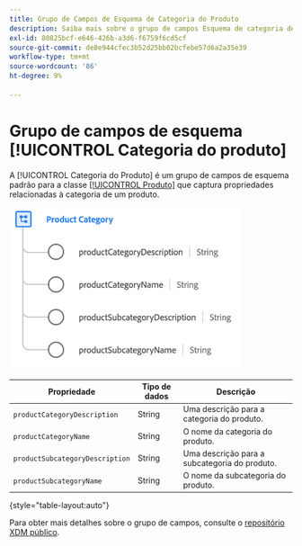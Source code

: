```yaml
---
title: Grupo de Campos de Esquema de Categoria do Produto
description: Saiba mais sobre o grupo de campos Esquema de categoria de produto.
exl-id: 80825bcf-e646-426b-a3d6-f6759f6cd5cf
source-git-commit: de8e944cfec3b52d25bb02bcfebe57d6a2a35e39
workflow-type: tm+mt
source-wordcount: '86'
ht-degree: 9%

---
```


# Grupo de campos de esquema [!UICONTROL Categoria do produto]

A [!UICONTROL Categoria do Produto] é um grupo de campos de esquema padrão para a classe [[!UICONTROL Produto]](../../classes/product.md) que captura propriedades relacionadas à categoria de um produto.

![](../../images/field-groups/product/product-category.png)

| Propriedade | Tipo de dados | Descrição |
| --- | --- | --- |
| `productCategoryDescription` | String | Uma descrição para a categoria do produto. |
| `productCategoryName` | String | O nome da categoria do produto. |
| `productSubcategoryDescription` | String | Uma descrição para a subcategoria do produto. |
| `productSubcategoryName` | String | O nome da subcategoria do produto. |

{style="table-layout:auto"}

Para obter mais detalhes sobre o grupo de campos, consulte o [repositório XDM público](https://github.com/adobe/xdm/blob/master/docs/reference/fieldgroups/product/product-category.schema.json).
